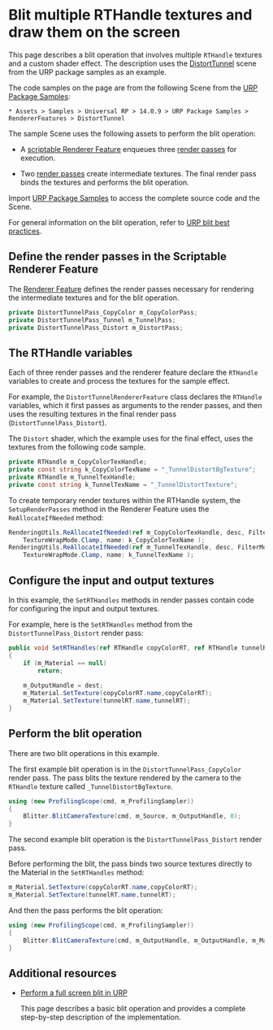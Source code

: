 # Blit multiple RTHandle textures and draw them on the screen

This page describes a blit operation that involves multiple `RTHandle` textures and a custom shader effect. The description uses the [DistortTunnel](../package-sample-urp-package-samples.md#renderer-features) scene from the URP package samples as an example.

The code samples on the page are from the following Scene from the [URP Package Samples](../package-sample-urp-package-samples.md):

    * Assets > Samples > Universal RP > 14.0.9 > URP Package Samples > RendererFeatures > DistortTunnel

The sample Scene uses the following assets to perform the blit operation:

* A [scriptable Renderer Feature](xref:UnityEngine.Rendering.Universal.ScriptableRendererFeature) enqueues three [render passes](xref:UnityEngine.Rendering.Universal.ScriptableRenderPass) for execution.

* Two [render passes](xref:UnityEngine.Rendering.Universal.ScriptableRenderPass) create intermediate textures. The final render pass binds the textures and performs the blit operation.

Import [URP Package Samples](../package-sample-urp-package-samples.md) to access the complete source code and the Scene.

For general information on the blit operation, refer to [URP blit best practices](../customize/blit-overview.md).

## Define the render passes in the Scriptable Renderer Feature

The [Renderer Feature](xref:UnityEngine.Rendering.Universal.ScriptableRendererFeature) defines the render passes necessary for rendering the intermediate textures and for the blit operation.

```C#
private DistortTunnelPass_CopyColor m_CopyColorPass;
private DistortTunnelPass_Tunnel m_TunnelPass;
private DistortTunnelPass_Distort m_DistortPass;
```

## The RTHandle variables

Each of three render passes and the renderer feature declare the `RTHandle` variables to create and process the textures for the sample effect.

For example, the `DistortTunnelRendererFeature` class declares the `RTHandle` variables, which it first passes as arguments to the render passes, and then uses the resulting textures in the final render pass (`DistortTunnelPass_Distort`).

The `Distort` shader, which the example uses for the final effect, uses the textures from the following code sample.

```C#
private RTHandle m_CopyColorTexHandle;
private const string k_CopyColorTexName = "_TunnelDistortBgTexture";
private RTHandle m_TunnelTexHandle;
private const string k_TunnelTexName = "_TunnelDistortTexture";
```

To create temporary render textures within the RTHandle system, the `SetupRenderPasses` method in the Renderer Feature uses the `ReAllocateIfNeeded` method:

```C#
RenderingUtils.ReAllocateIfNeeded(ref m_CopyColorTexHandle, desc, FilterMode.Bilinear,
    TextureWrapMode.Clamp, name: k_CopyColorTexName );
RenderingUtils.ReAllocateIfNeeded(ref m_TunnelTexHandle, desc, FilterMode.Bilinear,
    TextureWrapMode.Clamp, name: k_TunnelTexName );
```

## Configure the input and output textures

In this example, the `SetRTHandles` methods in render passes contain code for configuring the input and output textures.

For example, here is the `SetRTHandles` method from the `DistortTunnelPass_Distort` render pass:

```C#
public void SetRTHandles(ref RTHandle copyColorRT, ref RTHandle tunnelRT, RTHandle dest)
{
    if (m_Material == null)
        return;
    
    m_OutputHandle = dest;
    m_Material.SetTexture(copyColorRT.name,copyColorRT);
    m_Material.SetTexture(tunnelRT.name,tunnelRT);
}
```

## Perform the blit operation

There are two blit operations in this example.

The first example blit operation is in the `DistortTunnelPass_CopyColor` render pass. The pass blits the texture rendered by the camera to the `RTHandle` texture called `_TunnelDistortBgTexture`.

```C#
using (new ProfilingScope(cmd, m_ProfilingSampler))
{
    Blitter.BlitCameraTexture(cmd, m_Source, m_OutputHandle, 0);
}
```

The second example blit operation is the `DistortTunnelPass_Distort` render pass. 

Before performing the blit, the pass binds two source textures directly to the Material in the `SetRTHandles` method:

```C#
m_Material.SetTexture(copyColorRT.name,copyColorRT);
m_Material.SetTexture(tunnelRT.name,tunnelRT);
```

And then the pass performs the blit operation:

```C#
using (new ProfilingScope(cmd, m_ProfilingSampler))
{
    Blitter.BlitCameraTexture(cmd, m_OutputHandle, m_OutputHandle, m_Material, 0);
}
```

## Additional resources

* [Perform a full screen blit in URP](../renderer-features/how-to-fullscreen-blit.md)

    This page describes a basic blit operation and provides a complete step-by-step description of the implementation.